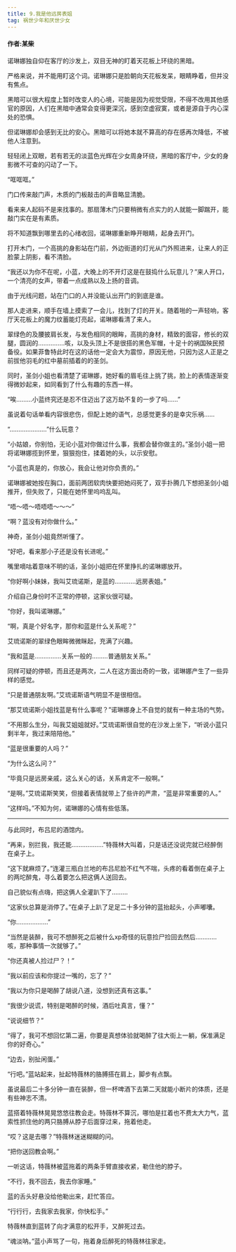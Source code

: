 ```yaml
---
title: 9.我是他远房表姐
tag: 祸世少年和厌世少女
---
```

#### 作者:某柴
<!--more-->

诺琳娜独自仰在客厅的沙发上，双目无神的盯着天花板上环绕的黑暗。

严格来说，并不能用盯这个词。诺琳娜只是脸朝向天花板发呆，眼睛睁着，但并没有焦点。

黑暗可以很大程度上暂时改变人的心境，可能是因为视觉受限，不得不改用其他感官的原因，人们在黑暗中通常会变得更深沉，感到空虚寂寞，或者是源自于内心深处的恐惧。

但诺琳娜却会感到无比的安心。黑暗可以将她本就不算高的存在感再次降低，不被他人注意到。

轻轻闭上双眼，若有若无的淡蓝色光辉在少女周身环绕，黑暗的客厅中，少女的身影微不可查的闪动了一下。

“哐哐哐。”

门口传来敲门声，木质的门板敲击的声音略显清脆。

看来来人起码不是来找事的。那扇薄木门只要稍微有点实力的人就能一脚踹开，能敲门实在是有素质。

将不知道飘到哪里去的心绪收回，诺琳娜重新睁开眼睛，起身去开门。

打开木门，一个高挑的身影站在门前，外边街道的灯光从门外照进来，让来人的正脸蒙上阴影，看不清脸。

“我还以为你不在呢，小蓝，大晚上的不开灯这是在鼓捣什么玩意儿？”来人开口，一个清亮的女声，带着一点成熟以及上扬的音调。

由于光线问题，站在门口的人并没能认出开门的到底是谁。

那人走进来，顺手在墙上摸索了一会儿，找到了灯的开关。随着啪的一声轻响，客厅天花板上的魔力纹蓄能灯亮起，诺琳娜看清了来人。

翠绿色的及腰披肩长发，与发色相同的眼眸，高挑的身材，精致的面容，修长的双腿，圆润的……………咳，以及头顶上不是很搭的黑色军帽，十足十的祸国殃民预备役。如果菲鲁特此时在这的话他一定会大为震惊，原因无他，只因为这人正是之前拔他羽毛的红中墓前插着的的圣剑。

同时，圣剑小姐也看清楚了诺琳娜，她好看的眉毛往上挑了挑，脸上的表情逐渐变得微妙起来，如同看到了什么有趣的东西一样。

“唉………小蓝终究还是忍不住迈出了这万劫不复的一步了吗……”

虽说着句话单看内容很悲伤，但配上她的语气，总感觉更多的是幸灾乐祸……

“…………………”什么玩意？

“小姑娘，你别怕，无论小蓝对你做过什么事，我都会替你做主的。”圣剑小姐一把将诺琳娜揽到怀里，狠狠抱住，揉着她的头，以示安慰。

“小蓝也真是的，你放心，我会让他对你负责的。”

诺琳娜被她按在胸口，面前两团软肉快要把她闷死了，双手扑腾几下想把圣剑小姐推开，但失败了，只能在她怀里呜呜乱叫。

“唔～唔～唔唔唔～～～”

“啊？蓝没有对你做什么。”

神奇，圣剑小姐竟然听懂了。

“好吧，看来那小子还是没有长进呢。”

嘴里嘀咕着意味不明的话，圣剑小姐把在怀里挣扎的诺琳娜放开。

“你好啊小妹妹，我叫艾琉诺斯，是蓝的…………远房表姐。”

介绍自己身份时不正常的停顿，这家伙很可疑。

“你好，我叫诺琳娜。”

“啊，真是个好名字，那你和蓝是什么关系呢？”

艾琉诺斯的翠绿色眼眸微微眯起，充满了兴趣。

“我和蓝是……………关系一般的………普通朋友关系。”

同样可疑的停顿，而且还是两次，二人在这方面出奇的一致，诺琳娜产生了一些异样的感觉。

“只是普通朋友啊。”艾琉诺斯语气明显不是很相信。

“那艾琉诺斯小姐找蓝是有什么事呢？”诺琳娜身上不自觉的就有一种主场的气势。

“不用那么生分，叫我艾姐姐就好。”艾琉诺斯很自觉的在沙发上坐下，“听说小蓝只剩半年，我过来陪陪他。”

“蓝是很重要的人吗？”

“为什么这么问？”

“毕竟只是远房亲戚，这么关心的话，关系肯定不一般啊。”

“是啊。”艾琉诺斯笑笑，但接着表情就带上了些许的严肃，“蓝是非常重要的人。”

“这样吗。”不知为何，诺琳娜的心情有些低落。

---

与此同时，布吕尼的酒馆内。

“再来，别拦我，我还能………………”特薇林大叫着，只是话还没说完就已经醉倒在桌子上。

“这下就麻烦了。”连灌三瓶白兰地的布吕尼脸不红气不喘，头疼的看着倒在桌子上的两坨醉鬼，寻么着要怎么把这俩人送回去。

自己貌似有点嗨，把这俩人全灌趴下了………

“这家伙总算是消停了。”在桌子上趴了足足二十多分钟的蓝抬起头，小声嘟囔。

“你………………”

“当然是装醉，我可不想醉死之后被什么xp奇怪的玩意捡尸捡回去然后…………咳，那种事情一次就够了。”

“你还真被人捡过尸？！”

“我以前应该和你提过一嘴的，忘了？”

“我以为你只是喝醉了胡说八道，没想到还真有这事。”

“我很少说谎，特别是喝醉的时候，酒后吐真言，懂？”

“说说细节？”

“得了，我可不想回忆第二遍，你要是真想体验就喝醉了往大街上一躺，保准满足你的好奇心。”

“边去，别扯闲蛋。”

“行吧。”蓝站起来，扯起特薇林的胳膊搭在肩上，脚步有点飘。

虽说最后二十多分钟一直在装醉，但一杯啤酒下去第二天就能小断片的体质，还是有些神志不清。

蓝搭着特薇林晃晃悠悠往教会走。特薇林不算沉，哪怕是扛着也不费太大力气，蓝索性抓住他的两只胳膊从脖子后面穿过来，拖着他走。

“哎？这是去哪？”特薇林迷迷糊糊的问。

“把你送回教会啊。”

一听这话，特薇林被蓝拖着的两条手臂直接收紧，勒住他的脖子。

“不行，我不回去，我去你家睡。”

蓝的舌头好悬没给他勒出来，赶忙答应。

“行行行，去我家去我家，你快松手。”

特薇林直到蓝转了向才满意的松开手，又醉死过去。

“魂淡呐。”蓝小声骂了一句，拖着身后醉死的特薇林往家走。